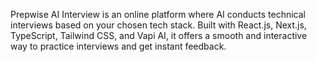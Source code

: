 Prepwise AI Interview is an online platform where AI conducts technical interviews based on your chosen tech stack.
Built with React.js, Next.js, TypeScript, Tailwind CSS, and Vapi AI, it offers a smooth and interactive way to practice interviews and get instant feedback.

